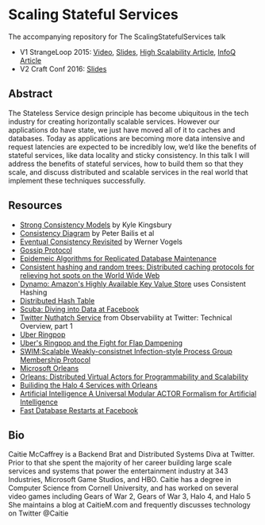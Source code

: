 # Scaling Stateful Services
The accompanying repository for The ScalingStatefulServices talk
* V1 StrangeLoop 2015: [Video](https://www.youtube.com/watch?v=H0i_bXKwujQ), [Slides](https://speakerdeck.com/caitiem20/building-scalable-stateful-services), [High Scalability Article](http://highscalability.com/blog/2015/10/12/making-the-case-for-building-scalable-stateful-services-in-t.html), [InfoQ Article](http://www.infoq.com/news/2015/11/scaling-stateful-services)
* V2 Craft Conf 2016: [Slides](https://speakerdeck.com/caitiem20/craftconf-2016-building-scalable-stateful-services#)

## Abstract
The Stateless Service design principle has become ubiquitous in the tech industry 
for creating horizontally scalable services.  However our applications do have state, 
we just have moved all of it to caches and databases.  Today as applications are 
becoming more data intensive and request latencies are expected to be incredibly 
low, we’d like the benefits of stateful services, like data locality and sticky 
consistency.  In this talk I will address the benefits of stateful services,
how to build them so that they scale, and discuss  distributed and scalable
services in the real world that implement these techniques successfully.

## Resources
* [Strong Consistency Models](https://aphyr.com/posts/313-strong-consistency-models) by Kyle Kingsbury
* [Consistency Diagram](http://www.vldb.org/pvldb/vol7/p181-bailis.pdf) by Peter Bailis et al
* [Eventual Consistency Revisited](http://www.allthingsdistributed.com/2008/12/eventually_consistent.html) by Werner Vogels
* [Gossip Protocol](https://en.wikipedia.org/wiki/Gossip_protocol)
* [Epidemeic Algorithms for Replicated Database Maintenance](https://pdfs.semanticscholar.org/49ed/15db181c74c7067ec01800fb5392411c868c.pdf)
* [Consistent hashing and random trees: Distributed caching protocols for relieving hot spots on the World Wide Web](https://www.akamai.com/es/es/multimedia/documents/technical-publication/consistent-hashing-and-random-trees-distributed-caching-protocols-for-relieving-hot-spots-on-the-world-wide-web-technical-publication.pdf)
* [Dynamo: Amazon's Highly Available Key Value Store](http://www.allthingsdistributed.com/files/amazon-dynamo-sosp2007.pdf) uses Consistent Hashing
* [Distributed Hash Table](https://en.wikipedia.org/wiki/Distributed_hash_table)
* [Scuba: Diving into Data at Facebook](https://research.facebook.com/publications/scuba-diving-into-data-at-facebook/)
* [Twitter Nuthatch Service](https://blog.twitter.com/2016/observability-at-twitter-technical-overview-part-i) from Observability at Twitter: Technical Overview, part 1
* [Uber Ringpop](http://uber.github.io/ringpop/)
* [Uber's Ringpop and the Fight for Flap Dampening](http://www.infoq.com/presentations/halo-4-orleans)
* [SWIM:Scalable Weakly-consistnet Infection-style Process Group Membership Protocol](https://www.cs.cornell.edu/~asdas/research/dsn02-swim.pdf)
* [Microsoft Orleans](http://dotnet.github.io/orleans/)
* [Orleans: Distributed Virtual Actors for Programmability and Scalability](http://research.microsoft.com/apps/pubs/default.aspx?id=210931)
* [Builiding the Halo 4 Services with Orleans](http://www.infoq.com/presentations/halo-4-orleans)
* [Artificial Intelligence A Universal Modular ACTOR Formalism for Artificial Intelligence](http://citeseerx.ist.psu.edu/viewdoc/summary?doi=10.1.1.77.7898)
* [Fast Database Restarts at Facebook](https://research.facebook.com/publications/fast-database-restarts-at-facebook/)

## Bio
Caitie McCaffrey is a Backend Brat and Distributed Systems Diva at Twitter.  Prior to that she spent the majority of her career building large scale services and systems that power the entertainment industry at 343 Industries, Microsoft Game Studios, and HBO.  Caitie has a degree in Computer Science from Cornell University, and has worked on several video games including Gears of War 2, Gears of War 3, Halo 4, and Halo 5 She maintains a blog at  CaitieM.com  and frequently discusses technology on Twitter @Caitie
